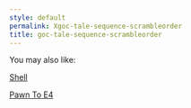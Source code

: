 ```yaml
---
style: default
permalink: Xgoc-tale-sequence-scrambleorder
title: goc-tale-sequence-scrambleorder
---
```

You may also like:

[Shell](http://scp-wiki.net/shell)

[Pawn To E4](http://scp-wiki.net/pawn-to-e4)
